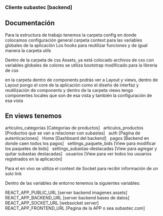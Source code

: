 ### Cliente subastec [backend]

## Documentación

Para la estructura de trabajo tenemos la carpeta config en donde colocamos configuración general
carpeta context para las variables globales de la aplicación
Los hooks para reutilizar funciones y de igual manera la carpeta utils

Dentro de la carpeta de css Assets, ya está colocado archivos de css con variables globales de colores
se utiliza bootstrap modificado para la libreria de css

en la carpeta dentro de components podrás ver a Layout y views, dentro de Layout pongo el core de la aplicación
como el diseño de interfaz y reutilización de components y dentro de la carpeta views tengo componentes locales que son de esa vista y también la configuración de esa vista

## En views tenemos

articulos_categorias [Categorias de productos] &nbsp;
articulos_productos [Productos que se van a relacionar con subastas] &nbsp;
auth [Pagina de autenticaciones] &nbsp;
Home [Dashboard del backend] &nbsp;
pagos [Backend en donde caen todos los pagos] &nbsp;
settings_paquete_bids [View para modificar los paquetes de bids] &nbsp;
settings_subastas-destacadas [View para agregar y quitar subastas destacadas] &nbsp;
usuarios [View para ver todos los usuarios registrados en la aplicación] &nbsp;

Para el en vivo se utiliza el context de Socket para recibir información de un solo link

Dentro de las variables de entorno tenemos la siguientes variables:

REACT_APP_PUBLIC_URL [server backend imagenes assets]
REACT_APP_BACKEND_URL [server backend bases de datos]
REACT_APP_SOCKET_URL [websocket server]
REACT_APP_FRONTEND_URL [Pagina de la APP o sea subastec.com]
